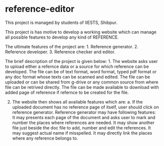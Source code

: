 # reference-editor

This project is managed by students of IIESTS, Shibpur.

This project is has motive to develop a working website which can manage all possible features to develop any kind of REFERENCE.

The ultimate features of the project are:
1\. Reference generator.
2\. Reference developer.
3\. Reference checker and editor.

The brief description of the project is given below:
1\. The website asks user to upload either a refernce data or a source for which reference can be developed.
      The file can be of text format, word format, typed pdf format or any doc format whose texts can be scanned and edited.
      The file can be uploaded or can be shared from g-drive or any common source from where file can be retrived directly.
      The file can be made available to download with added page of reference if refernce to be created for the file.

2.  The website then shows all available features which are:
        a. If the uploaded document has no reference page of itself, user should click on reference generator.
            Reference generator may have following features:
            It may presents each page of the document and asks user to mark and number the places where references are needed.
            It may show another file just beside the doc file to add, number and edit the references.
            It may suggest actual name if misspelled.
            It may directly link the places where any reference belongs to.
